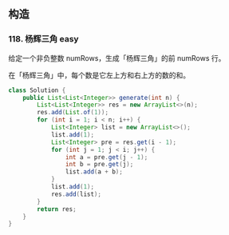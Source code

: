## 构造

### 118. 杨辉三角 easy

给定一个非负整数 numRows，生成「杨辉三角」的前 numRows 行。

在「杨辉三角」中，每个数是它左上方和右上方的数的和。

```java
class Solution {
    public List<List<Integer>> generate(int n) {
        List<List<Integer>> res = new ArrayList<>(n);
        res.add(List.of(1));
        for (int i = 1; i < n; i++) {
            List<Integer> list = new ArrayList<>();
            list.add(1);
            List<Integer> pre = res.get(i - 1);
            for (int j = 1; j < i; j++) {
                int a = pre.get(j - 1);
                int b = pre.get(j);
                list.add(a + b);
            }
            list.add(1);
            res.add(list);
        }
        return res;
    }
}
```
